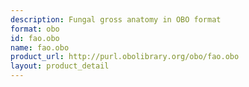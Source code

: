 ```yaml
---
description: Fungal gross anatomy in OBO format
format: obo
id: fao.obo
name: fao.obo
product_url: http://purl.obolibrary.org/obo/fao.obo
layout: product_detail
---
```

